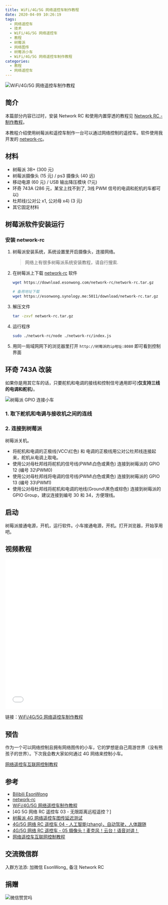 ```yaml
---
title: WiFi/4G/5G 网络遥控车制作教程
date: 2020-04-09 10:26:19
tags:
  - 网络遥控车
  - 技术
  - WiFi/4G/5G 网络遥控车
  - 教程
  - 树莓派
  - 网络图传
  - 树莓派小车
  - WiFi/4G/5G 网络遥控车制作教程
categories:
  - 教程
  - 网络遥控车
---
```


![WiFi/4G/5G 网络遥控车制作教程]

## 简介

本篇部分内容已过时，安装 Network RC 和使用内置穿透的教程见 [Network RC - 制作教程](https://network-rc.esonwong.com/guide.html)。


本教程介绍使用树莓派和遥控车制作一台可以通过网络控制的遥控车。软件使用我开发的 [network-rc]。

## 材料

- 树莓派 3B+ (300 元)
- 树莓派摄像头 (15 元) / ps3 摄像头 (40 远)
- 移动电源 (60 元) / USB 输出降压模块 (?元)
- 环奇 743A (286 元，某宝上找不到了, 3线 PWM 信号的电调和舵机的车都可以)
- 杜邦线(公对公 x1, 公对母 x4) (3 元)
- 其它固定材料

<!-- more -->

## 树莓派软件安装运行

### 安装 network-rc

1. 树莓派安装系统，系统设置里开启摄像头，连接网络。

    > 网络上有很多树莓派系统安装教程，请自行搜索.

2. 在树莓派上下载 [network-rc] 软件

    ```bash
    wget https://download.esonwong.com/network-rc/network-rc.tar.gz

    # 备用地址下载
    wget https://esonwong.synology.me:5011/download/network-rc.tar.gz
    ```

3. 解压文件

    ```bash
    tar -zxvf network-rc.tar.gz
    ```

4. 运行程序

    ```bash
    sudo ./network-rc/node ./network-rc/index.js
    ```

5. 用同一局域网网下的浏览器里打开 `http://树莓派的ip地址:8080` 即可看到控制界面

## 环奇 743A 改装

如果你是用其它车的话，只要舵机和电调的接线和控制信号通用即可(**仅支持三线的电调和舵机**)。

![树莓派 GPIO 连接小车]

### 1. 取下舵机和电调与接收机之间的连线

### 2. 连接到树莓派

树莓派关机。

- 将舵机和电调的正极线(VCC\红色) 和 电调的正极线用公对公杜邦线连接起来，舵机从电调上取电。
- 使用公对母杜邦线将舵机的信号线(PWM\白色或黄色) 连接到树莓派的 GPIO 12 (编号 32\PWM0)
- 使用公对母杜邦线将电调的信号线(PWM\白色或黄色) 连接到树莓派的 GPIO 13 (编号 33\PWM1)
- 使用公对母杜邦线将舵机和电调的地线(Ground\黑色或棕色) 连接到树莓派的 GPIO Group，建议连接到编号 30 和 34，方便理线。

## 启动

树莓派接通电源，开机，运行软件。小车接通电源，开机。打开浏览器，开始享用吧。

## 视频教程

<iframe src="//player.bilibili.com/player.html?aid=882676306&bvid=BV1iK4y1r7mD&cid=177948237&page=1" scrolling="no" border="0" frameborder="no" framespacing="0" allowfullscreen="true" width="100%" height="480px"> </iframe>

链接：[WiFi/4G/5G 网络遥控车制作教程]

## 预告

作为一个可以网络控制且拥有网络图传的小车，它的梦想是自己周游世界（没有熊孩子的世界）。下次我会教大家如何通过 4G 网络来控制小车。

[网络遥控车互联网控制教程]

## 参考

- [Bilibili EsonWong](https://space.bilibili.com/96740361)
- [network-rc]
- [WiFi/4G/5G 网络遥控车制作教程]
- [4G 5G 网络 RC 遥控车 03 - 无限距离远程遥控？]
- [树莓派 4G 网络遥控车图传延迟测试]
- [4G/5G 网络 RC 遥控车 04 - 人工智能(zhang)，自动驾驶，人体跟随]
- [4G/5G 网络 RC 遥控车 - 05 摄像头！麦克风！云台！语音对讲！]
- [网络遥控车互联网控制教程]

## 交流微信群

入群方法添: 加微信 EsonWong\_ 备注 Network RC

## 捐赠

![微信赞赏吗](/asset/wechat-donate.jpg)

[network-rc]: https://github.com/itiwll/network-rc
[树莓派 4g 网络遥控车图传延迟测试]: https://www.bilibili.com/video/BV15K411W7bK
[4g/5g 网络 rc 遥控车 04 - 人工智能(zhang)，自动驾驶，人体跟随]: https://www.bilibili.com/video/BV1fi4y1t7dx/
[4g 5g 网络 rc 遥控车03 - 无限距离远程遥控？]: https://www.bilibili.com/video/BV1Xp4y1X7fa/
[树莓派 gpio 连接小车]: /asset/树莓派-GPIO-连接小车.jpg
[wifi/4g/5g 网络遥控车制作教程]: /asset/4g网络rc遥控车02-开篇-封面.jpg
[4g 网络 rc 遥控车03 - 无限距离远程遥控？]: /asset/4g%E7%BD%91%E7%BB%9C%20RC%20%E9%81%A5%E6%8E%A7%E8%BD%A603%20-%20%E6%97%A0%E9%99%90%E8%B7%9D%E7%A6%BB%E8%BF%9C%E7%A8%8B%E9%81%A5%E6%8E%A7%EF%BC%9F-%20%E5%B0%81%E9%9D%A2.jpg
[4g/5g 网络 rc 遥控车 - 05 摄像头！麦克风！云台！语音对讲！]: https://www.bilibili.com/video/BV14C4y1p7ap/
[网络遥控车互联网控制教程]: ../网络遥控车互联网控制教程/
